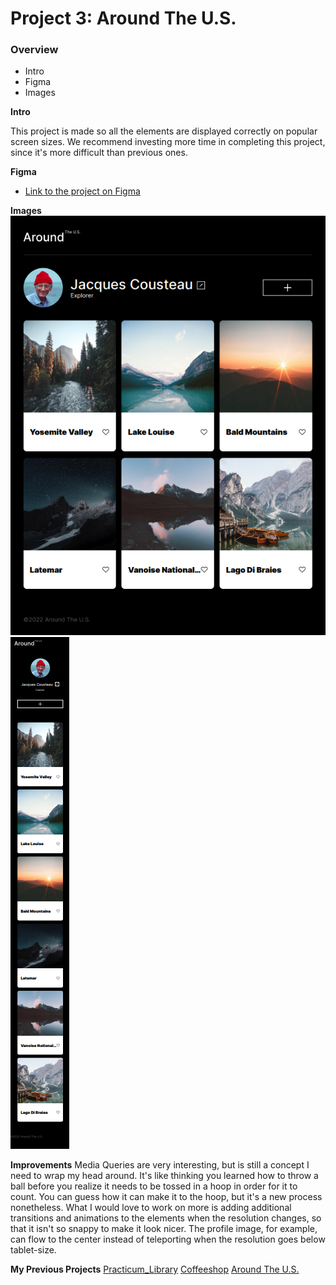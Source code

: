 # Project 3: Around The U.S.

### Overview

- Intro
- Figma
- Images

**Intro**

This project is made so all the elements are displayed correctly on popular screen sizes. We recommend investing more time in completing this project, since it's more difficult than previous ones.

**Figma**

- [Link to the project on Figma](https://www.figma.com/file/ii4xxsJ0ghevUOcssTlHZv/Sprint-3%3A-Around-the-US?node-id=0%3A1)

**Images**
![Desktop Version of the Website](./images/readme_desktop.png)
![Mobile Version of the Website](./images/readme_mobile.png)

**Improvements**
Media Queries are very interesting, but is still a concept I need to wrap my head around. It's like thinking you learned how to throw a ball before you realize it needs to be tossed in a hoop in order for it to count. You can guess how it can make it to the hoop, but it's a new process nonetheless.
What I would love to work on more is adding additional transitions and animations to the elements when the resolution changes, so that it isn't so snappy to make it look nicer. The profile image, for example, can flow to the center instead of teleporting when the resolution goes below tablet-size.

**My Previous Projects**
[Practicum_Library](https://github.com/Lochbird/se_project_library)
[Coffeeshop](https://github.com/Lochbird/se_project_coffeeshop)
[Around The U.S.](https://github.com/Lochbird/se_project_aroundtheus)
